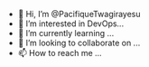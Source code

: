 - 👋 Hi, I’m @PacifiqueTwagirayesu
- 👀 I’m interested in DevOps...
- 🌱 I’m currently learning ...
- 💞️ I’m looking to collaborate on ...
- 📫 How to reach me ...

<!---
PacifiqueTwagirayesu/PacifiqueTwagirayesu is a ✨ special ✨ repository because its `README.md` (this file) appears on your GitHub profile.
You can click the Preview link to take a look at your changes.
--->

